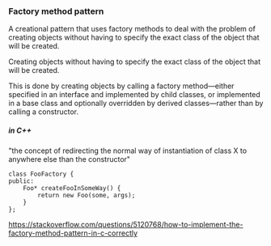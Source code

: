 ### Factory method pattern

A creational pattern that uses factory methods to deal with the problem of creating objects without having to specify the exact class of the object that will be created.
 
Creating objects without having to specify the exact class of the object that will be created. 
 
This is done by creating objects by calling a factory method—either specified in an interface and implemented by child classes, or implemented in a base class and optionally overridden by derived classes—rather than by calling a constructor.

##### in C++

"the concept of redirecting the normal way of instantiation of class X to anywhere else than the constructor"

```
class FooFactory {
public:
    Foo* createFooInSomeWay() {
        return new Foo(some, args);
    }
};
```

https://stackoverflow.com/questions/5120768/how-to-implement-the-factory-method-pattern-in-c-correctly